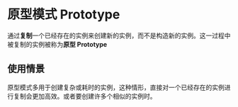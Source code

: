 # 原型模式 Prototype

通过**复制**一个已经存在的实例来创建新的实例，而不是构造新的实例。这一过程中被复制的实例被称为**原型 Prototype**

## 使用情景
原型模式多用于创建复杂或耗时的实例，这种情形，直接对一个已经存在的实例进行复制会更加高效。或者要创建许多个相似的实例时。


